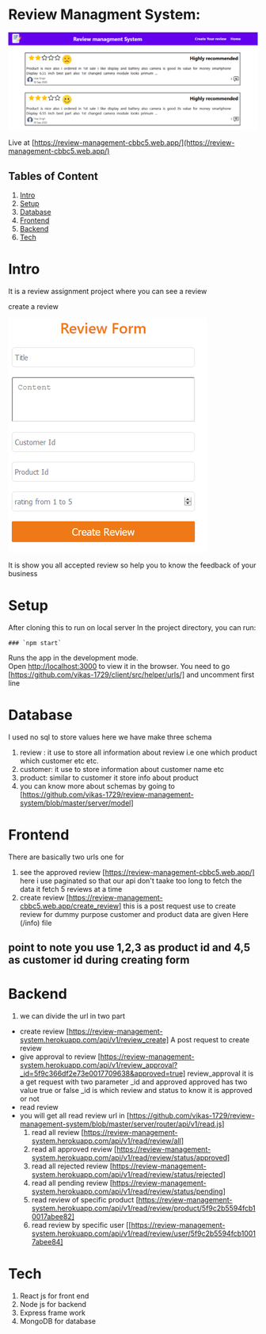  # Review Managment System:
 ![alt text](https://github.com/vikas-1729/review-management-system/blob/master/screenshots/img1.png)



Live at [https://review-management-cbbc5.web.app/](https://review-management-cbbc5.web.app/)


## Tables of Content
  
 1. [Intro](https://github.com/vikas-1729/review-management-system#Intro) 
 2. [Setup](https://github.com/vikas-1729/review-management-system#Setup)
 3. [Database](https://github.com/vikas-1729/review-management-system#Database)
 4. [Frontend](https://github.com/vikas-1729/review-management-system#Frontend)
 5. [Backend](https://github.com/vikas-1729/review-management-system#Backend)
 5. [Tech](https://github.com/vikas-1729/review-management-system#Tech)



# Intro
  
  It is a review assignment project where you can see a review
  
  create a review 
  
 ![alt text](https://github.com/vikas-1729/review-management-system/blob/master/screenshots/img3.png)
  
  
  It is show you all accepted review so help you to know the feedback of your business
  
  
  # Setup
  
   After cloning this to run on local server In the project directory, you can run:

    ### `npm start`

  Runs the app in the development mode.\
  Open [http://localhost:3000](http://localhost:3000) to view it in the browser.
  You need to go [https://github.com/vikas-1729/client/src/helper/urls/] and  uncomment first line
  
  # Database
  I used no sql to store values here we have make three schema 
  
  1. review : it use to store all information about review i.e one which product which customer etc etc.
  2. customer: it use to store information about customer name etc
  3. product: similar to customer it store info about product
  4. you can know more about schemas by going to [https://github.com/vikas-1729/review-management-system/blob/master/server/model]
  
  # Frontend
   
   There are basically two urls one for 
   1. see the approved review [https://review-management-cbbc5.web.app/] here i use paginated so that our api don't taake too long to fetch the data it fetch 5 reviews at a time
   2. create review [https://review-management-cbbc5.web.app/create_review] this is a post request use to create review for dummy purpose customer and product data are given Here (/info) file
   ## point to note you use 1,2,3 as product id and 4,5 as customer id during creating form
   
   # Backend
   
   1. we can divide the url in two part 
   * create review [https://review-management-system.herokuapp.com/api/v1/review_create] A post request to create review  
   * give approval to review [https://review-management-system.herokuapp.com/api/v1/review_approval?_id=5f9c366df2e73e0017709638&approved=true] review_approval it is a get request with two parameter _id and approved approved has two value true or false   _id is    which review and status to know it is approved or not  
   * read review 
   * you will get all read review url in [https://github.com/vikas-1729/review-management-system/blob/master/server/router/api/v1/read.js] 
     1. read all review [https://review-management-system.herokuapp.com/api/v1/read/review/all]
     2. read all approved review [https://review-management-system.herokuapp.com/api/v1/read/review/status/approved]
     3. read all rejected review [https://review-management-system.herokuapp.com/api/v1/read/review/status/rejected]
     4. read all pending review [https://review-management-system.herokuapp.com/api/v1/read/review/status/pending]
     5. read review of specific product [https://review-management-system.herokuapp.com/api/v1/read/review/product/5f9c2b5594fcb10017abee82]
     6. read review by specific user [[https://review-management-system.herokuapp.com/api/v1/read/review/user/5f9c2b5594fcb10017abee84]
     
   
   # Tech
   
   1. React js for front end
   2. Node js for backend
   3. Express frame work
   4. MongoDB for database
  
  
  
  
  

  
  
  
  






